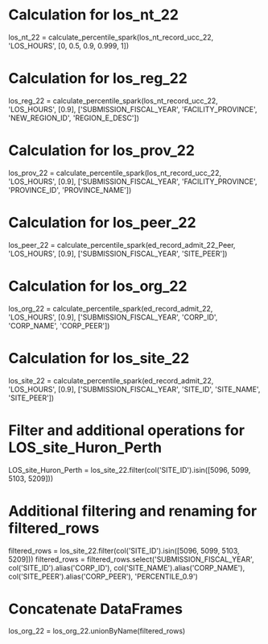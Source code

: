 # Calculation for los_nt_22
los_nt_22 = calculate_percentile_spark(los_nt_record_ucc_22, 'LOS_HOURS', [0, 0.5, 0.9, 0.999, 1])

# Calculation for los_reg_22
los_reg_22 = calculate_percentile_spark(los_nt_record_ucc_22, 'LOS_HOURS', [0.9], ['SUBMISSION_FISCAL_YEAR', 'FACILITY_PROVINCE', 'NEW_REGION_ID', 'REGION_E_DESC'])

# Calculation for los_prov_22
los_prov_22 = calculate_percentile_spark(los_nt_record_ucc_22, 'LOS_HOURS', [0.9], ['SUBMISSION_FISCAL_YEAR', 'FACILITY_PROVINCE', 'PROVINCE_ID', 'PROVINCE_NAME'])

# Calculation for los_peer_22
los_peer_22 = calculate_percentile_spark(ed_record_admit_22_Peer, 'LOS_HOURS', [0.9], ['SUBMISSION_FISCAL_YEAR', 'SITE_PEER'])

# Calculation for los_org_22
los_org_22 = calculate_percentile_spark(ed_record_admit_22, 'LOS_HOURS', [0.9], ['SUBMISSION_FISCAL_YEAR', 'CORP_ID', 'CORP_NAME', 'CORP_PEER'])

# Calculation for los_site_22
los_site_22 = calculate_percentile_spark(ed_record_admit_22, 'LOS_HOURS', [0.9], ['SUBMISSION_FISCAL_YEAR', 'SITE_ID', 'SITE_NAME', 'SITE_PEER'])

# Filter and additional operations for LOS_site_Huron_Perth
LOS_site_Huron_Perth = los_site_22.filter(col('SITE_ID').isin([5096, 5099, 5103, 5209]))

# Additional filtering and renaming for filtered_rows
filtered_rows = los_site_22.filter(col('SITE_ID').isin([5096, 5099, 5103, 5209]))
filtered_rows = filtered_rows.select('SUBMISSION_FISCAL_YEAR', col('SITE_ID').alias('CORP_ID'), col('SITE_NAME').alias('CORP_NAME'), col('SITE_PEER').alias('CORP_PEER'), 'PERCENTILE_0.9')

# Concatenate DataFrames
los_org_22 = los_org_22.unionByName(filtered_rows)
